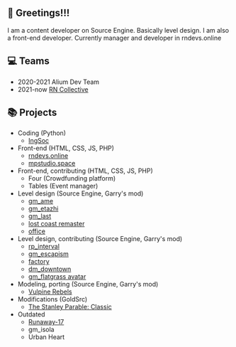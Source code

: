 ## 👋 Greetings!!!
I am a content developer on Source Engine. Basically level design. I am also a front-end developer. Currently manager and developer in rndevs.online

## 💻 Teams
* 2020-2021 Alium Dev Team
* 2021-now [RN Collective](https://github.com/rndevs-online)

## 📚 Projects
* Coding (Python)
  + [IngSoc](https://github.com/przyleskii/FaceAnalyzerTgBot "FaceAnalyzerTgBot")  
* Front-end (HTML, CSS, JS, PHP)
  + [rndevs.online](https://rndevs.online/ "rndevs.online")  
  + [mpstudio.space](https://mpstudio.space/ "mpstudio.space") 
* Front-end, contributing (HTML, CSS, JS, PHP) 
  + Four (Crowdfunding platform)
  + Tables (Event manager)
* Level design (Source Engine, Garry's mod)
  + [gm_ame](https://steamcommunity.com/sharedfiles/filedetails/?id=2846083653 "gm_ame") 
  + [gm_etazhi](https://steamcommunity.com/sharedfiles/filedetails/?id=2653675807 "gm_etazhi") 
  + [gm_last](https://steamcommunity.com/sharedfiles/filedetails/?id=2595975992 "gm_last") 
  + [lost coast remaster](https://steamcommunity.com/sharedfiles/filedetails/?id=2775618622 "lost coast remaster") 
  + [office](https://steamcommunity.com/sharedfiles/filedetails/?id=2813241700 "office") 
* Level design, contributing (Source Engine, Garry's mod)
  + [rp_interval](https://steamcommunity.com/sharedfiles/filedetails/?id=2862487762 "rp_interval") 
  + [gm_escapism](https://steamcommunity.com/sharedfiles/filedetails/?id=2824816295 "gm_escapism") 
  + [factory](https://steamcommunity.com/sharedfiles/filedetails/?id=2813956565 "factory") 
  + [dm_downtown](https://steamcommunity.com/sharedfiles/filedetails/?id=2745795047 "dm_downtown") 
  + [gm_flatgrass avatar](https://steamcommunity.com/sharedfiles/filedetails/?id=2698116222 "gm_flatgrass avatar") 
* Modeling, porting (Source Engine, Garry's mod)
  + [Vulpine Rebels](https://steamcommunity.com/sharedfiles/filedetails/?id=2744621694 "Vulpine Rebels") 
* Modifications (GoldSrc)
  + [The Stanley Parable: Classic](https://www.moddb.com/mods/the-stanley-parable-classic)
* Outdated
  + [Runaway-17](https://www.moddb.com/mods/runaway-seventeen "Runaway-17") 
  + gm_isola
  + Urban Heart
